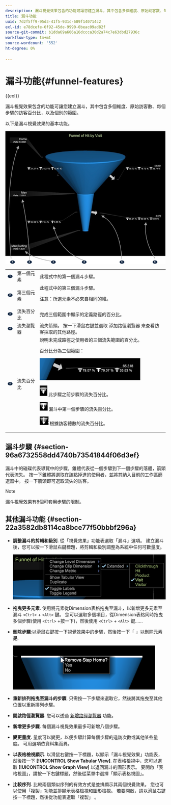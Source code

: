 ```yaml
---
description: 漏斗視覺效果包含的功能可讓您建立漏斗，其中包含多個維度、原始訪客數、每個步驟的訪客百分比，以及個別的範圍。
title: 漏斗功能
uuid: 7d2f5ff9-95d3-41f5-931c-689f140714c2
exl-id: e78dcefe-6f92-45de-9990-0beac09ad82f
source-git-commit: b1dda69a606a16dccca30d2a74c7e63dbd27936c
workflow-type: tm+mt
source-wordcount: '552'
ht-degree: 0%

---
```


# 漏斗功能{#funnel-features}

{{eol}}

漏斗視覺效果包含的功能可讓您建立漏斗，其中包含多個維度、原始訪客數、每個步驟的訪客百分比，以及個別的範圍。

以下是漏斗視覺效果的基本功能。

![](assets/funnel_visualization_capture.png)

<table id="table_49A08740CEE74D64B6F9C37CD91F1AE5"> 
 <tbody> 
  <tr> 
   <td colname="col01"> <img id="image_0C1701833FE049708CE38ADEB5EC7EEF" src="assets/funnel_visualization_capture_1.png" /> </td> 
   <td colname="col1"> 第一個元素 </td> 
   <td colname="col2"> 此程式中的第一個漏斗步驟。 </td> 
  </tr> 
  <tr> 
   <td colname="col01"> <img id="image_EF8AF94D833B4A249959B76F8FAF2318" src="assets/funnel_visualization_capture_2.png" /> </td> 
   <td colname="col1"> 第三個元素 </td> 
   <td colname="col2">此程式中的第三個漏斗步驟。 <p><p>注意：所選元素不必來自相同的維。 </p></p></td> 
  </tr> 
  <tr> 
   <td colname="col01"> <img id="image_F3C5130B52234FAC9DEB50279F94FF90" src="assets/funnel_visualization_capture_3.png" /> </td> 
   <td colname="col1"> 流失百分比 </td> 
   <td colname="col2"> 完成三個範圍中顯示的定義路徑的百分比。 </td> 
  </tr> 
  <tr> 
   <td colname="col01"> <img id="image_3F030396CEB14528980F5B965113BD36" src="assets/funnel_visualization_capture_4.png" /> </td> 
   <td colname="col1"> 流失瀏覽器 </td> 
   <td colname="col2">流失箭頭。 按一下滑鼠右鍵並選取 <span class="uicontrol"> 添加路徑瀏覽器</span> 來查看訪客採取的其他路徑。 </td> 
  </tr> 
  <tr> 
   <td colname="col01"> <img id="image_0DA7567BDBDF4BEF9CA840D2F88A414E" src="assets/funnel_visualization_capture_5.png" /> </td> 
   <td colname="col1"> 流失百分比 </td> 
   <td colname="col2">說明未完成路徑之使用者的三個流失範圍的百分比。 <p>百分比分為三個範圍： </p><p><img id="image_B85C46DDF12C41D5BF213D5F9DC04967" placement="break" src="assets/funnel_path_browser_5.png" /></p><p><img id="image_BC37007D7B4B425C8F87905CE68F0114" src="assets/funnel_path_browser_6.png" /> 此步驟之前步驟的流失百分比。 </p><p><img id="image_B10866B083424360AFF1B19E836A94CF" src="assets/funnel_path_browser_7.png" /> 漏斗中第一個步驟的流失百分比。 </p><p><img id="image_19B9AE916B584E18A82F5D5E10674414" src="assets/funnel_path_browser_8.png" /> 根據訪客總數的流失百分比。 </p></td> 
  </tr> 
 </tbody> 
</table>

## 漏斗步驟 {#section-96a6732558dd4740b73541844f06d3ef}

漏斗中的磁碟代表導覽中的步驟，錐體代表從一個步驟到下一個步驟的落體，箭頭代表流失。 按一下錐體將選取在該點掉進的使用者，並將其納入目前的工作區篩選器中。 按一下箭頭即可選取流失的訪客。

>[!NOTE]
>
>漏斗視覺效果有8個可套用步驟的限制。

## 其他漏斗功能 {#section-22a3582db8114ca8bce77f50bbbf296a}

* **調整漏斗的剪輯和級別**. 從「視覺效果」功能表選取「漏斗」選項。 建立漏斗後，您可以按一下滑鼠右鍵標題，將剪輯和級別調整為系統中任何可數量度。

   ![](assets/funnel_path_browser_9.png)

* **拖曳更多元素**. 使用將元素從Dimension表格拖曳至漏斗，以新增更多元素至漏斗 `<Ctrl>` + `<Alt>` 鍵。 您可以選取多個項目，從Dimension表格同時拖曳多個步驟(使用 `<Ctrl>` +按一下)，然後使用 `<Ctrl>` + `<Alt>` 鍵……
* **刪除步驟**:以滑鼠右鍵按一下視覺效果中的步驟，然後按一下「 」以刪除元素 **是**.

   ![](assets/funnel_path_browser_4.png)

* **重新排列拖曳至漏斗的步驟**. 只需按一下步驟來選取它，然後將其拖曳至其他位置以重新排列步驟。
* **開啟路徑瀏覽器**. 您可以透過 [新增路徑瀏覽器](../../../../home/c-get-started/c-analysis-vis/c-funnel-visualization/c-path-browser-funnel.md#concept-b0cedf7a28ae422696ded1258c9a4119) 功能。

* **新增更多步驟**. 每個漏斗視覺效果最多可新增八個步驟。
* **變更量度**. 量度可以變更，以便步驟計算每個步驟的造訪次數或其他某些量度。 可用選項依資料集而異。
* **以表格檢視顯示**. 以滑鼠右鍵按一下標題，以顯示「漏斗視覺效果」功能表，然後按一下 **[!UICONTROL Show Tabular View]**. 在表格檢視中，您可以選取 **[!UICONTROL Show Graph View]** 以返回漏斗的圖形表示。 要開啟「表格視圖」，請按一下右鍵標題，然後從菜單中選擇「顯示表格視圖」。

* **比較序列**. 比較兩個類似序列的有效方式是並排顯示其兩個視覺效果。 您也可以使用「複製」功能並排顯示表格檢視和圖形檢視。 若要開啟，請以滑鼠右鍵按一下標題，然後從功能表選取「複製」 。

